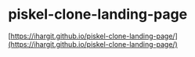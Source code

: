 # piskel-clone-landing-page

[https://ihargit.github.io/piskel-clone-landing-page/](https://ihargit.github.io/piskel-clone-landing-page/)
